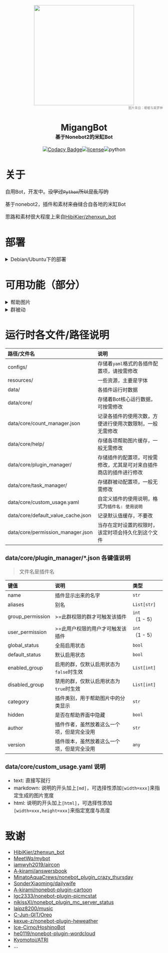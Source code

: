 <div align=center><img height="320" src="https://image.cinte.cc/i/2023/03/11/640c74d38b7a9.jpg"/></div>
<div align=right><font color=gray size=1>图片来自：暖暖与美梦神</font></div>

<div align=center>
<h1>MigangBot </br><font size=3>基于Nonebot2的米缸Bot<font></h1>

[![Codacy Badge](https://app.codacy.com/project/badge/Grade/d320da31c517440890c47032c4b4c25e)](https://www.codacy.com/gh/LambdaYH/MigangBot/dashboard?utm_source=github.com&amp;utm_medium=referral&amp;utm_content=LambdaYH/MigangBot&amp;utm_campaign=Badge_Grade)[![license](https://img.shields.io/github/license/LambdaYH/MigangBot)](https://github.com/LambdaYH/MigangBot/main/LICENSE)![python](https://img.shields.io/badge/Python-3.10-blue)
</div>

# 关于
自用Bot，开发中。~~没学过`Python`所以是乱写的~~

基于nonebot2，插件和素材~~来自~~缝合自各地的米缸Bot

思路和素材很大程度上来自[HibiKier/zhenxun_bot](https://github.com/HibiKier/zhenxun_bot)

# 部署
<details><summary>Debian/Ubuntu下的部署</summary>
⚠️ 仅在Debian11 + Python3.10 + Postgres 下测试过

1.  安装系统依赖
```
sudo apt install libopencv-dev fonts-noto
```
2.  安装Postgres并创建数据库（如果不用Postgres就默认使用sqlite，db文件在`data/database/migangbot.db`）
```
sudo apt install postgresql postgresql-contrib
sudo su - postgres
psql
```
```sql
CREATE USER migangbot_user WITH PASSWORD 'migangbot_password';
CREATE DATABASE migangbot_db OWNER migangbot_user;
```
3. 安装Python3.10（编译安装或者用包管理器）
<details><summary>编译安装</summary>

1.  安装依赖

```
sudo apt install build-essential zlib1g-dev libncurses5-dev libgdbm-dev libnss3-dev libssl-dev libreadline-dev libffi-dev libsqlite3-dev wget libbz2-dev
```
2.  下载源码并解压
```
wget https://www.python.org/ftp/python/3.10.10/Python-3.10.10.tgz
tar -zxvf Python-3.10.10.tgz
```
3.  编译
```
cd Python-3.10.10/
./configure --enable-optimizations
make -j 2
```
4.  安装
```
sudo make altinstall
```
</details>

<details><summary>包管理器</summary>
不知道哪个发行版的默认python3是python3.10
</details>

4.  安装pdm
```
pip3.10 install pdm
```
5.  下载MigangBot并安装依赖
```
git clone https://github.com/LambdaYH/MigangBot.git
cd MigangBot
pdm install
```
6.  配置数据库（若跳过这步则使用sqlite）
```
cp db_config.yaml.example db_config.yaml
```
并完成`db_config.yaml`的编辑

7.  启动一次Bot生成各项配置文件
```
# 先编辑 .env.prod
nb run
```
8.  编辑所需文件（参考[运行时各文件/路径说明](#运行时各文件路径说明)）
9.  持久化运行（二选一）
- 使用`supervisor`
```
sudo apt install supervisor
cd scripts
python generate_supervisor_conf.py
cp migangbot.conf /etc/supervisor/conf.d/
sudo supervisorctl update
```
- 使用screen
```
sudo apt install screen
python scripts/generate_run_script.py
screen -S migangbot
pdm run all
```
</details>

# 可用功能（部分）
<details><summary>帮助图片</summary>
从 zhenxun_bot 那改的样式

![](https://image.cinte.cc/i/2023/04/02/6428f095052c3.png)
</details>

<details><summary>群被动</summary>
微博推送是自己配置的

![](https://image.cinte.cc/i/2023/04/02/6428f09338bc6.png)
</details>

# 运行时各文件/路径说明
| 路径/文件名 | 说明 |
| :--- | :--- |
| configs/ | 存储着`yaml`格式的各插件配置项，请按需修改 |
| resources/ | 一些资源，主要是字体 |
| data/ | 各插件运行时数据 |
| data/core/ | 存储着Bot核心运行数据，可按需修改 |
| data/core/count_manager.json | 记录各插件的使用次数，方便进行使用次数限制，一般无需修改 |
| data/core/help/ | 存储各项帮助图片缓存，一般无需修改 |
| data/core/plugin_manager/ | 存储插件的配置项，可按需修改，尤其是可对来自插件商店的插件进行修改 |
| data/core/task_manager/ | 存储群被动配置项，一般无需修改 |
| data/core/custom_usage.yaml | 自定义插件的使用说明，格式为`插件名: 使用说明` |
| data/core/default_value_cache.json | 记录默认值缓存，不要改 |
| data/core/permission_manager.json | 当存在定时设置的权限时，该定时项会持久化到这个文件 |

### data/core/plugin_manager/*.json 各键值说明
> 文件名是插件名

| 键值 | 说明 | 类型 |
| :--- | :--- | :--- |
| name | 插件显示出来的名字 | `str` |
| aliases | 别名 | `List[str]` |
| group_permission | >=此群权限的群才可触发该插件 | `int`（1 - 5）  |
| user_permission | >=此用户权限的用户才可触发该插件 | `int`（1 - 5）  |
| global_status | 全局启用状态 | `bool` |
| default_status | 默认启用状态 | `bool` |
| enabled_group | 启用的群，仅默认启用状态为`false`时生效 | `List[int]` |
| disabled_group | 禁用的群，仅默认启用状态为`true`时生效 | `List[int]` |
| category | 插件类别，用于帮助图片中的分类显示 | `str` |
| hidden | 是否在帮助界面中隐藏 | `bool` |
| author | 插件作者，虽然放着这么一个项，但是完全没用 | `str` |
| version | 插件版本，虽然放着这么一个项，但是完全没用 | `any` |

### data/core/custom_usage.yaml 说明
- text: 直接写就行
- markdown: 说明的开头加上`[md]`，可选择性添加`[width=xxx]`来指定生成的图片宽度
- html: 说明的开头加上`[html]`，可选择性添加`[width=xxx,height=xxx]`来指定宽度与高度



# 致谢
- [HibiKier/zhenxun_bot](https://github.com/HibiKier/zhenxun_bot)
- [MeetWq/mybot](https://github.com/MeetWq/mybot)
- [iamwyh2019/aircon](https://github.com/iamwyh2019/aircon)
- [A-kirami/answersbook](https://github.com/A-kirami/answersbook)
- [MinatoAquaCrews/nonebot_plugin_crazy_thursday](https://github.com/MinatoAquaCrews/nonebot_plugin_crazy_thursday)
- [SonderXiaoming/dailywife](https://github.com/SonderXiaoming/dailywife)
- [A-kirami/nonebot-plugin-cartoon](https://github.com/A-kirami/nonebot-plugin-cartoon)
- [lgc2333/nonebot-plugin-picmcstat](https://github.com/lgc2333/nonebot-plugin-picmcstat)
- [nikissXI/nonebot_plugin_mc_server_status](https://github.com/nikissXI/nonebot_plugins/tree/main/nonebot_plugin_mc_server_status)
- [laipz8200/music](https://github.com/pcrbot/music)
- [C-Jun-GIT/Oreo](https://github.com/C-Jun-GIT/Oreo)
- [kexue-z/nonebot-plugin-heweather](https://github.com/kexue-z/nonebot-plugin-heweather)
- [Ice-Cirno/HoshinoBot](https://github.com/Ice-Cirno/HoshinoBot)
- [he0119/nonebot-plugin-wordcloud](https://github.com/he0119/nonebot-plugin-wordcloud)
- [Kyomotoi/ATRI](https://github.com/Kyomotoi/ATRI)
- ...
